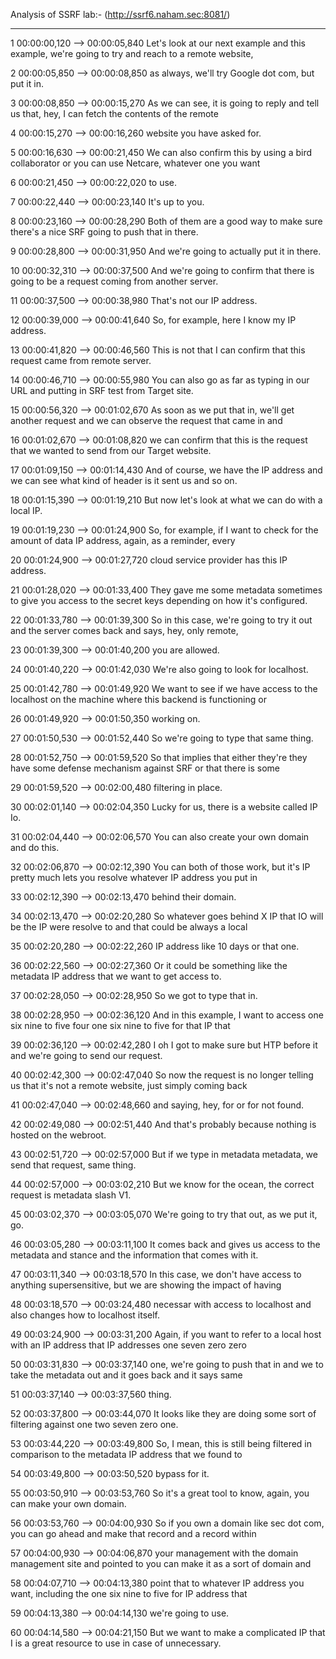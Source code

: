 Analysis of SSRF lab:-  (http://ssrf6.naham.sec:8081/)










---

1
00:00:00,120 --> 00:00:05,840
Let's look at our next example and this example, we're going to try and reach to a remote website,

2
00:00:05,850 --> 00:00:08,850
as always, we'll try Google dot com, but put it in.

3
00:00:08,850 --> 00:00:15,270
As we can see, it is going to reply and tell us that, hey, I can fetch the contents of the remote

4
00:00:15,270 --> 00:00:16,260
website you have asked for.

5
00:00:16,630 --> 00:00:21,450
We can also confirm this by using a bird collaborator or you can use Netcare, whatever one you want

6
00:00:21,450 --> 00:00:22,020
to use.

7
00:00:22,440 --> 00:00:23,140
It's up to you.

8
00:00:23,160 --> 00:00:28,290
Both of them are a good way to make sure there's a nice SRF going to push that in there.

9
00:00:28,800 --> 00:00:31,950
And we're going to actually put it in there.

10
00:00:32,310 --> 00:00:37,500
And we're going to confirm that there is going to be a request coming from another server.

11
00:00:37,500 --> 00:00:38,980
That's not our IP address.

12
00:00:39,000 --> 00:00:41,640
So, for example, here I know my IP address.

13
00:00:41,820 --> 00:00:46,560
This is not that I can confirm that this request came from remote server.

14
00:00:46,710 --> 00:00:55,980
You can also go as far as typing in our URL and putting in SRF test from Target site.

15
00:00:56,320 --> 00:01:02,670
As soon as we put that in, we'll get another request and we can observe the request that came in and

16
00:01:02,670 --> 00:01:08,820
we can confirm that this is the request that we wanted to send from our Target website.

17
00:01:09,150 --> 00:01:14,430
And of course, we have the IP address and we can see what kind of header is it sent us and so on.

18
00:01:15,390 --> 00:01:19,210
But now let's look at what we can do with a local IP.

19
00:01:19,230 --> 00:01:24,900
So, for example, if I want to check for the amount of data IP address, again, as a reminder, every

20
00:01:24,900 --> 00:01:27,720
cloud service provider has this IP address.

21
00:01:28,020 --> 00:01:33,400
They gave me some metadata sometimes to give you access to the secret keys depending on how it's configured.

22
00:01:33,780 --> 00:01:39,300
So in this case, we're going to try it out and the server comes back and says, hey, only remote,

23
00:01:39,300 --> 00:01:40,200
you are allowed.

24
00:01:40,220 --> 00:01:42,030
We're also going to look for localhost.

25
00:01:42,780 --> 00:01:49,920
We want to see if we have access to the localhost on the machine where this backend is functioning or

26
00:01:49,920 --> 00:01:50,350
working on.

27
00:01:50,530 --> 00:01:52,440
So we're going to type that same thing.

28
00:01:52,750 --> 00:01:59,520
So that implies that either they're they have some defense mechanism against SRF or that there is some

29
00:01:59,520 --> 00:02:00,480
filtering in place.

30
00:02:01,140 --> 00:02:04,350
Lucky for us, there is a website called IP Io.

31
00:02:04,440 --> 00:02:06,570
You can also create your own domain and do this.

32
00:02:06,870 --> 00:02:12,390
You can both of those work, but it's IP pretty much lets you resolve whatever IP address you put in

33
00:02:12,390 --> 00:02:13,470
behind their domain.

34
00:02:13,470 --> 00:02:20,280
So whatever goes behind X IP that IO will be the IP were resolve to and that could be always a local

35
00:02:20,280 --> 00:02:22,260
IP address like 10 days or that one.

36
00:02:22,560 --> 00:02:27,360
Or it could be something like the metadata IP address that we want to get access to.

37
00:02:28,050 --> 00:02:28,950
So we got to type that in.

38
00:02:28,950 --> 00:02:36,120
And in this example, I want to access one six nine to five four one six nine to five for that IP that

39
00:02:36,120 --> 00:02:42,280
I oh I got to make sure but HTP before it and we're going to send our request.

40
00:02:42,300 --> 00:02:47,040
So now the request is no longer telling us that it's not a remote website, just simply coming back

41
00:02:47,040 --> 00:02:48,660
and saying, hey, for or for not found.

42
00:02:49,080 --> 00:02:51,440
And that's probably because nothing is hosted on the webroot.

43
00:02:51,720 --> 00:02:57,000
But if we type in metadata metadata, we send that request, same thing.

44
00:02:57,000 --> 00:03:02,210
But we know for the ocean, the correct request is metadata slash V1.

45
00:03:02,370 --> 00:03:05,070
We're going to try that out, as we put it, go.

46
00:03:05,280 --> 00:03:11,100
It comes back and gives us access to the metadata and stance and the information that comes with it.

47
00:03:11,340 --> 00:03:18,570
In this case, we don't have access to anything supersensitive, but we are showing the impact of having

48
00:03:18,570 --> 00:03:24,480
necessar with access to localhost and also changes how to localhost itself.

49
00:03:24,900 --> 00:03:31,200
Again, if you want to refer to a local host with an IP address that IP addresses one seven zero zero

50
00:03:31,830 --> 00:03:37,140
one, we're going to push that in and we to take the metadata out and it goes back and it says same

51
00:03:37,140 --> 00:03:37,560
thing.

52
00:03:37,800 --> 00:03:44,070
It looks like they are doing some sort of filtering against one two seven zero one.

53
00:03:44,220 --> 00:03:49,800
So, I mean, this is still being filtered in comparison to the metadata IP address that we found to

54
00:03:49,800 --> 00:03:50,520
bypass for it.

55
00:03:50,910 --> 00:03:53,760
So it's a great tool to know, again, you can make your own domain.

56
00:03:53,760 --> 00:04:00,930
So if you own a domain like sec dot com, you can go ahead and make that record and a record within

57
00:04:00,930 --> 00:04:06,870
your management with the domain management site and pointed to you can make it as a sort of domain and

58
00:04:07,710 --> 00:04:13,380
point that to whatever IP address you want, including the one six nine to five for IP address that

59
00:04:13,380 --> 00:04:14,130
we're going to use.

60
00:04:14,580 --> 00:04:21,150
But we want to make a complicated IP that I is a great resource to use in case of unnecessary.
